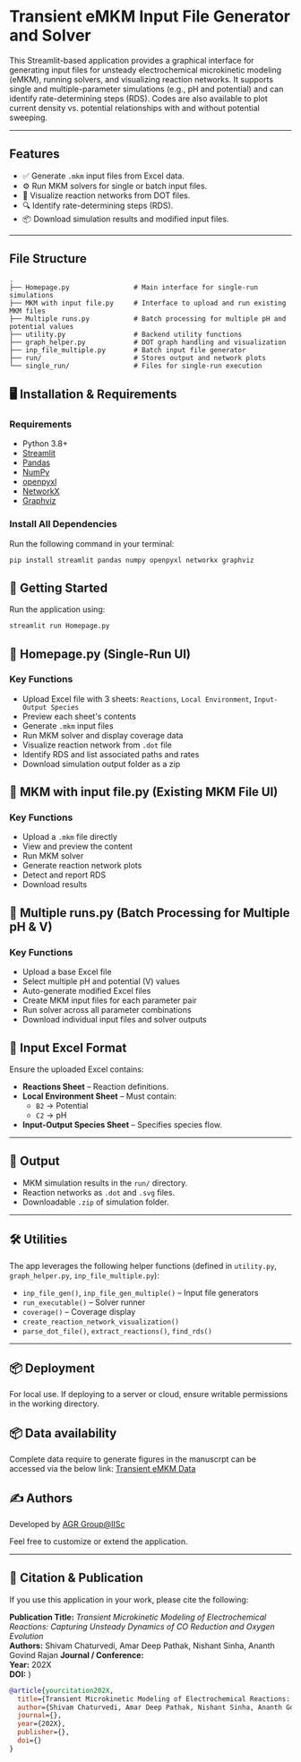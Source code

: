# Transient eMKM Input File Generator and Solver

This Streamlit-based application provides a graphical interface for generating input files for unsteady electrochemical microkinetic modeling (eMKM), running solvers, and visualizing reaction networks. It supports single and multiple-parameter simulations (e.g., pH and potential) and can identify rate-determining steps (RDS). Codes are also available to plot current density vs. potential relationships with and without potential sweeping.

---

## Features

- ✅ Generate `.mkm` input files from Excel data.
- ⚙️ Run MKM solvers for single or batch input files.
- 🧬 Visualize reaction networks from DOT files.
- 🔍 Identify rate-determining steps (RDS).
- 📦 Download simulation results and modified input files.

---

## File Structure

```text
.
├── Homepage.py                # Main interface for single-run simulations
├── MKM with input file.py     # Interface to upload and run existing MKM files
├── Multiple runs.py           # Batch processing for multiple pH and potential values
├── utility.py                 # Backend utility functions 
├── graph_helper.py            # DOT graph handling and visualization
├── inp_file_multiple.py       # Batch input file generator 
├── run/                       # Stores output and network plots
└── single_run/                # Files for single-run execution

```
## 🖥 Installation & Requirements

### Requirements

- Python 3.8+
- [Streamlit](https://streamlit.io/)
- [Pandas](https://pandas.pydata.org/)
- [NumPy](https://numpy.org/)
- [openpyxl](https://openpyxl.readthedocs.io/)
- [NetworkX](https://networkx.org/)
- [Graphviz](https://graphviz.org/)

### Install All Dependencies

Run the following command in your terminal:

```bash
pip install streamlit pandas numpy openpyxl networkx graphviz
```
## 🚀 Getting Started
Run the application using:
```bash
streamlit run Homepage.py
```
## 📄 Homepage.py (Single-Run UI)

### Key Functions

- Upload Excel file with 3 sheets: `Reactions`, `Local Environment`, `Input-Output Species`
- Preview each sheet's contents
- Generate `.mkm` input files
- Run MKM solver and display coverage data
- Visualize reaction network from `.dot` file
- Identify RDS and list associated paths and rates
- Download simulation output folder as a zip

## 📄  MKM with input file.py (Existing MKM File UI)

### Key Functions

- Upload a `.mkm` file directly
- View and preview the content
- Run MKM solver
- Generate reaction network plots
- Detect and report RDS
- Download results

  
## 📄  Multiple runs.py (Batch Processing for Multiple pH & V)

### Key Functions

- Upload a base Excel file
- Select multiple pH and potential (V) values
- Auto-generate modified Excel files
- Create MKM input files for each parameter pair
- Run solver across all parameter combinations
- Download individual input files and solver outputs


## 📂 Input Excel Format

Ensure the uploaded Excel contains:

- **Reactions Sheet** – Reaction definitions.
- **Local Environment Sheet** – Must contain:
  - `B2` → Potential  
  - `C2` → pH
- **Input-Output Species Sheet** – Specifies species flow.

---

## 🧾 Output
- MKM simulation results in the `run/` directory.
- Reaction networks as `.dot` and `.svg` files.
- Downloadable `.zip` of simulation folder.

---
## 🛠️ Utilities

The app leverages the following helper functions (defined in `utility.py`, `graph_helper.py`, `inp_file_multiple.py`):

- `inp_file_gen()`, `inp_file_gen_multiple()` – Input file generators
- `run_executable()` – Solver runner
- `coverage()` – Coverage display
- `create_reaction_network_visualization()` 
- `parse_dot_file()`, `extract_reactions()`, `find_rds()`

---

## 📦 Deployment

For local use. If deploying to a server or cloud, ensure writable permissions in the working directory.

## 📦 Data availability  
Complete data require to generate figures in the manuscrpt can be accessed via the below link: [Transient eMKM Data](https://zenodo.org/records/15276136?token=eyJhbGciOiJIUzUxMiJ9.eyJpZCI6IjhiNmExM2ZjLWNiMWMtNGMwYy05ZjM3LWFlZjYxZTE3ZDQ1NiIsImRhdGEiOnt9LCJyYW5kb20iOiI4ZWZkN2UwZGJiMGU5NzdiNTlkY2VjMmE3YzNjZTc5ZiJ9.B4R33Ot1SnGj-IHmxDaJwKdZF8nq09jIfT0rL1kCkankHjW52010FuXMGoDjaELc0dc39Cn8fxqVSVb7qWMV9Q)

## ✍️ Authors

Developed by [AGR Group@IISc](https://agrgroup.org/)

Feel free to customize or extend the application.

---

## 📄 Citation & Publication

If you use this application in your work, please cite the following:

**Publication Title:** *Transient Microkinetic Modeling of Electrochemical Reactions: Capturing Unsteady Dynamics of CO Reduction and Oxygen Evolution*  
**Authors:** Shivam Chaturvedi, Amar Deep Pathak, Nishant Sinha, Ananth Govind Rajan 
**Journal / Conference:**  
**Year:** 202X  
**DOI:** )

```bibtex
@article{yourcitation202X,
  title={Transient Microkinetic Modeling of Electrochemical Reactions: Capturing Unsteady Dynamics of CO Reduction and Oxygen Evolution},
  author={Shivam Chaturvedi, Amar Deep Pathak, Nishant Sinha, Ananth Govind Rajan},
  journal={},
  year={202X},
  publisher={},
  doi={}
}
